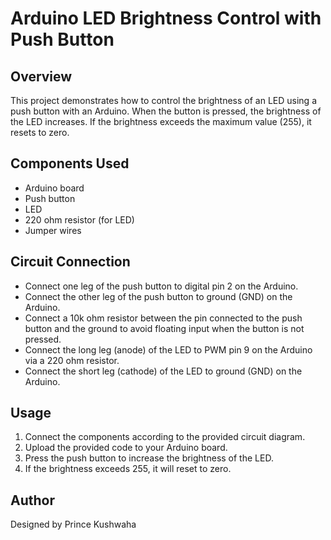 # Arduino LED Brightness Control with Push Button

## Overview
This project demonstrates how to control the brightness of an LED using a push button with an Arduino. When the button is pressed, the brightness of the LED increases. If the brightness exceeds the maximum value (255), it resets to zero.

## Components Used
- Arduino board
- Push button
- LED
- 220 ohm resistor (for LED)
- Jumper wires

## Circuit Connection
- Connect one leg of the push button to digital pin 2 on the Arduino.
- Connect the other leg of the push button to ground (GND) on the Arduino.
- Connect a 10k ohm resistor between the pin connected to the push button and the ground to avoid floating input when the button is not pressed.
- Connect the long leg (anode) of the LED to PWM pin 9 on the Arduino via a 220 ohm resistor.
- Connect the short leg (cathode) of the LED to ground (GND) on the Arduino.

## Usage
1. Connect the components according to the provided circuit diagram.
2. Upload the provided code to your Arduino board.
3. Press the push button to increase the brightness of the LED.
4. If the brightness exceeds 255, it will reset to zero.

## Author
Designed by Prince Kushwaha
